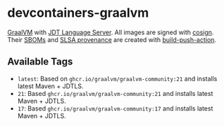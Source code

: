# devcontainers-graalvm

[GraalVM](https://www.graalvm.org/) with [JDT Language Server](https://github.com/eclipse/eclipse.jdt.ls). All images
are signed with [cosign](https://github.com/sigstore/cosign). Their [SBOMs](https://ntia.gov/page/software-bill-materials)
and [SLSA provenance](https://slsa.dev/provenance/) are created with [build-push-action](https://github.com/docker/build-push-action).

## Available Tags

- `latest`: Based on `ghcr.io/graalvm/graalvm-community:21` and installs latest Maven + JDTLS.
- `21`: Based `ghcr.io/graalvm/graalvm-community:21` and installs latest Maven + JDTLS.
- `17`: Based `ghcr.io/graalvm/graalvm-community:17` and installs latest Maven + JDTLS.

